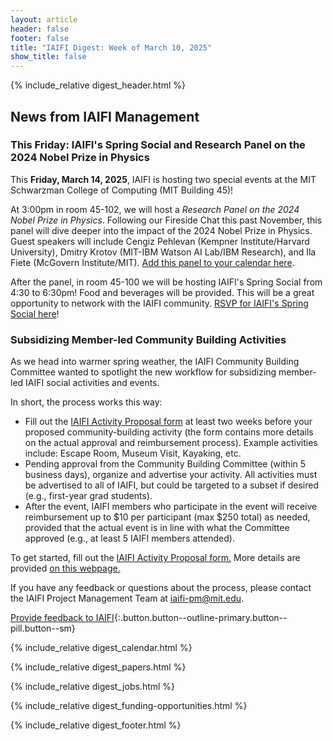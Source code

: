 ```yaml
---
layout: article
header: false
footer: false
title: "IAIFI Digest: Week of March 10, 2025"
show_title: false
--- 
```


{% include_relative digest_header.html %}

## News from IAIFI Management

### This Friday: IAIFI's Spring Social and Research Panel on the 2024 Nobel Prize in Physics

This **Friday, March 14, 2025**, IAIFI is hosting two special events at the MIT Schwarzman College of Computing (MIT Building 45)!

At 3:00pm in room 45-102, we will host a *Research Panel on the 2024 Nobel Prize in Physics*. Following our Fireside Chat this past November, this panel will dive deeper into the impact of the 2024 Nobel Prize in Physics. Guest speakers will include Cengiz Pehlevan (Kempner Institute/Harvard University), Dmitry Krotov (MIT-IBM Watson AI Lab/IBM Research), and Ila Fiete (McGovern Institute/MIT). [Add this panel to your calendar here](https://calendar.google.com/calendar/event?action=TEMPLATE&tmeid=NDN2ZDBja3Bwa29pNTQzNXVibjlmbnRkY3ZfMjAyNTA0MTFUMTgwMDAwWiBjNnA3MjAwZHBuMTRzbTUzajAxYTFldnA4OEBn&tmsrc=c6p7200dpn14sm53j01a1evp88%40group.calendar.google.com). 

After the panel, in room 45-100 we will be hosting IAIFI's Spring Social from 4:30 to 6:30pm! Food and beverages will be provided. This will be a great opportunity to network with the IAIFI community. [RSVP for IAIFI's Spring Social here](https://app.smartsheet.com/b/form/0f9551fa24ee4336851a7e88709a25e5)!

### Subsidizing Member-led Community Building Activities

As we head into warmer spring weather, the IAIFI Community Building Committee wanted to spotlight the new workflow for subsidizing member-led IAIFI social activities and events.
 
In short, the process works this way:
- Fill out the [IAIFI Activity Proposal form](https://app.smartsheet.com/b/form/11c9f5109efc4abd907ccde4a5d3d37e) at least two weeks before your proposed community-building activity (the form contains more details on the actual approval and reimbursement process). Example activities include: Escape Room, Museum Visit, Kayaking, etc. 
- Pending approval from the Community Building Committee (within 5 business days), organize and advertise your activity. All activities must be advertised to all of IAIFI, but could be targeted to a subset if desired (e.g., first-year grad students).
- After the event, IAIFI members who participate in the event will receive reimbursement up to $10 per participant (max $250 total) as needed, provided that the actual event is in line with what the Committee approved (e.g., at least 5 IAIFI members attended). 
 
To get started, fill out the [IAIFI Activity Proposal form.]( https://app.smartsheet.com/b/form/11c9f5109efc4abd907ccde4a5d3d37e) More details are provided [on this webpage.](https://iaifi.org/social-activities) 
 
If you have any feedback or questions about the process, please contact the IAIFI Project Management Team at [iaifi-pm@mit.edu](mailto:Iaifi-pm@mit.edu). 

[Provide feedback to IAIFI](https://forms.gle/hk2mrqjaLY8nCZrE6){:.button.button--outline-primary.button--pill.button--sm}

{% include_relative digest_calendar.html %}

{% include_relative digest_papers.html %}
 
{% include_relative digest_jobs.html %}

{% include_relative digest_funding-opportunities.html %}

{% include_relative digest_footer.html %}
